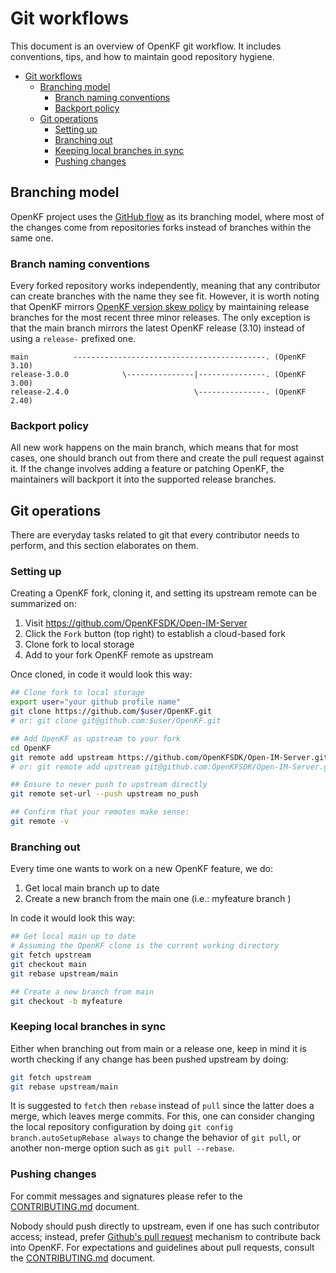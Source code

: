 # Git workflows

This document is an overview of OpenKF git workflow. It includes conventions, tips, and how to maintain good repository hygiene.

- [Git workflows](#git-workflows)
  - [Branching model](#branching-model)
    - [Branch naming conventions](#branch-naming-conventions)
    - [Backport policy](#backport-policy)
  - [Git operations](#git-operations)
    - [Setting up](#setting-up)
    - [Branching out](#branching-out)
    - [Keeping local branches in sync](#keeping-local-branches-in-sync)
    - [Pushing changes](#pushing-changes)

## Branching model

OpenKF project uses the [GitHub flow](https://docs.github.com/en/get-started/quickstart/github-flow) as its branching model, where most of the changes come from repositories forks instead of branches within the same one.

### Branch naming conventions

Every forked repository works independently, meaning that any contributor can create branches with the name they see fit. However, it is worth noting that OpenKF mirrors [OpenKF version skew policy](https://github.com/OpenKFSDK/Open-IM-Server/releases) by maintaining release branches for the most recent three minor releases. The only exception is that the main branch mirrors the latest OpenKF release (3.10) instead of using a `release-` prefixed one.

```text
main          -------------------------------------------. (OpenKF 3.10)
release-3.0.0            \---------------|---------------. (OpenKF 3.00)
release-2.4.0                            \---------------. (OpenKF 2.40)
```


### Backport policy

All new work happens on the main branch, which means that for most cases, one should branch out from there and create the pull request against it. If the change involves adding a feature or patching OpenKF, the maintainers will backport it into the supported release branches.

## Git operations

There are everyday tasks related to git that every contributor needs to perform, and this section elaborates on them.

### Setting up

Creating a OpenKF fork, cloning it, and setting its upstream remote can be summarized on:

1. Visit <https://github.com/OpenKFSDK/Open-IM-Server>
2. Click the `Fork` button (top right) to establish a cloud-based fork
3. Clone fork to local storage
4. Add to your fork OpenKF remote as upstream

Once cloned, in code it would look this way:

```sh
## Clone fork to local storage
export user="your github profile name"
git clone https://github.com/$user/OpenKF.git
# or: git clone git@github.com:$user/OpenKF.git

## Add OpenKF as upstream to your fork
cd OpenKF 
git remote add upstream https://github.com/OpenKFSDK/Open-IM-Server.git
# or: git remote add upstream git@github.com:OpenKFSDK/Open-IM-Server.git

## Ensure to never push to upstream directly
git remote set-url --push upstream no_push

## Confirm that your remotes make sense:
git remote -v
```

### Branching out

Every time one wants to work on a new OpenKF feature, we do:

1. Get local main branch up to date
2. Create a new branch from the main one (i.e.: myfeature branch )

In code it would look this way:

```sh
## Get local main up to date
# Assuming the OpenKF clone is the current working directory
git fetch upstream
git checkout main
git rebase upstream/main

## Create a new branch from main
git checkout -b myfeature
```

### Keeping local branches in sync

Either when branching out from main or a release one, keep in mind it is worth checking if any change has been pushed upstream by doing:

```sh
git fetch upstream
git rebase upstream/main
```

It is suggested to `fetch` then `rebase` instead of `pull` since the latter does a merge, which leaves merge commits. For this, one can consider changing the local repository configuration by doing `git config branch.autoSetupRebase always` to change the behavior of `git pull`, or another non-merge option such as `git pull --rebase`.

### Pushing changes

For commit messages and signatures please refer to the [CONTRIBUTING.md](../../CONTRIBUTING.md) document.

Nobody should push directly to upstream, even if one has such contributor access; instead, prefer [Github's pull request](https://docs.github.com/en/pull-requests/collaborating-with-pull-requests/proposing-changes-to-your-work-with-pull-requests/about-pull-requests) mechanism to contribute back into OpenKF. For expectations and guidelines about pull requests, consult the [CONTRIBUTING.md](../../CONTRIBUTING.md) document.
